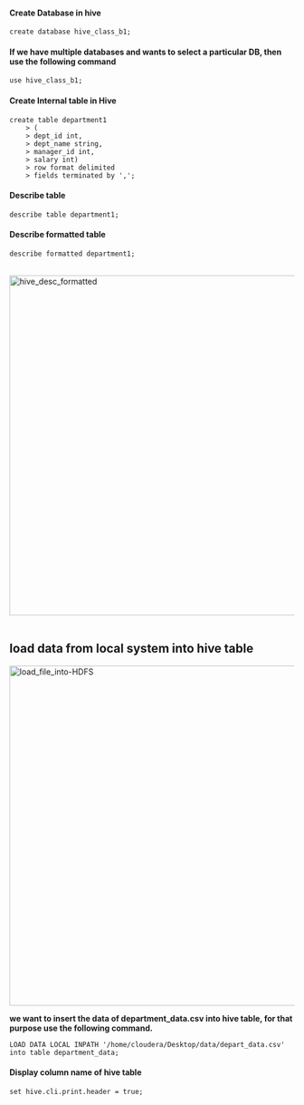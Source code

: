 
<h4>Create Database in hive </h4>

```
create database hive_class_b1;
```
<h4> If we have multiple databases and wants to select a particular DB, then use the following command </h4>

```
use hive_class_b1;
```
<h4> Create Internal table in Hive</h4>

```
create table department1                                                                                                           
    > (                                                                                                                                       
    > dept_id int,                                                                                                                            
    > dept_name string,                                                                                                                       
    > manager_id int,                                                                                                                         
    > salary int)                                                                                                                             
    > row format delimited                                                                                                                    
    > fields terminated by ','; 
```

<h4> Describe table </h4>

```
describe table department1;
```
<h4> Describe formatted table</h4>

```
describe formatted department1;
```
<br>
<img align="center" alt="hive_desc_formatted" width = 600 src="https://user-images.githubusercontent.com/88526990/221818124-2ca806f5-a1c9-4ecf-99b0-3eba6a7cee44.jpg"><br>



<br>
<h2> load data from local system into hive table </h2>

<img align="center" alt="load_file_into-HDFS" width = 600 src="https://user-images.githubusercontent.com/88526990/222089185-ba9e0c2c-b146-4f20-a5f7-07c4022ffb53.jpg"><br>

**we want to insert the data of department_data.csv into hive table, for that purpose use the following command.**



```
LOAD DATA LOCAL INPATH '/home/cloudera/Desktop/data/depart_data.csv' into table department_data;
```

<h4>Display column name of hive table </h4>

```
set hive.cli.print.header = true;
```





